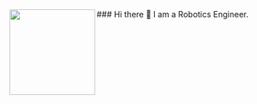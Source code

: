 <img src="https://i.pinimg.com/originals/6d/23/41/6d2341915e2d4ab82a4e7e7fc437eaaf.jpg" align="left" width="150">
### Hi there 👋
I am a Robotics Engineer. 


<!--
**navarrs/navarrs** is a ✨ _special_ ✨ repository because its `README.md` (this file) appears on your GitHub profile.

Here are some ideas to get you started:

- 🔭 I’m currently working on ...
- 🌱 I’m currently learning ...
- 👯 I’m looking to collaborate on ...
- 🤔 I’m looking for help with ...
- 💬 Ask me about ...
- 📫 How to reach me: ...
- 😄 Pronouns: ...
- ⚡ Fun fact: ...
-->
